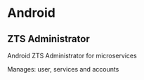# Android

## ZTS Administrator ##

Android ZTS Administrator for microservices

Manages: user, services and accounts


